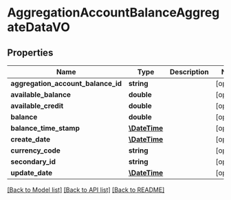 # AggregationAccountBalanceAggregateDataVO

## Properties
Name | Type | Description | Notes
------------ | ------------- | ------------- | -------------
**aggregation_account_balance_id** | **string** |  | [optional] 
**available_balance** | **double** |  | [optional] 
**available_credit** | **double** |  | [optional] 
**balance** | **double** |  | [optional] 
**balance_time_stamp** | [**\DateTime**](\DateTime.md) |  | [optional] 
**create_date** | [**\DateTime**](\DateTime.md) |  | [optional] 
**currency_code** | **string** |  | [optional] 
**secondary_id** | **string** |  | [optional] 
**update_date** | [**\DateTime**](\DateTime.md) |  | [optional] 

[[Back to Model list]](../README.md#documentation-for-models) [[Back to API list]](../README.md#documentation-for-api-endpoints) [[Back to README]](../README.md)


